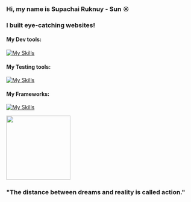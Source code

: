 ### Hi, my name is Supachai Ruknuy - Sun ☀️
### I built eye-catching  websites!


####  My Dev tools:
[![My Skills](https://skillicons.dev/icons?i=figma,react,redux,nodejs,ts,js,css,bootstrap,tailwind,mongodb,mysql,firebase&perline=6 )](https://skillicons.dev)

####  My Testing tools:
[![My Skills](https://skillicons.dev/icons?i=cypress,jest )](https://skillicons.dev)

####  My Frameworks:
[![My Skills](https://skillicons.dev/icons?i=nextjs,remix,vite )](https://skillicons.dev)



<!--
**supachai2538/supachai2538** is a ✨ _special_ ✨ repository because its `README.md` (this file) appears on your GitHub profile.

Here are some ideas to get you started:

- 🔭 I’m currently working on ...
- 🌱 I’m currently learning ...
- 👯 I’m looking to collaborate on ...
- 🤔 I’m looking for help with ...
- 💬 Ask me about ...
- 📫 How to reach me: ...
- 😄 Pronouns: ...
- ⚡ Fun fact: ...
-->

<a href="https://github.com/anuraghazra/github-readme-stats">
  <img height=170 align="center" src="https://github-readme-stats.vercel.app/api?username=thesun7385&theme=transparent" />
</a>

### "The distance between dreams and reality is called action."
<!-- <a href="https://github.com/anuraghazra/convoychat">
  <img height=170 align="center" src="https://github-readme-stats.vercel.app/api/top-langs?username=thesun7385&layout=compact&langs_count=8&card_width=320&theme=transparent" />
</a>
 -->






